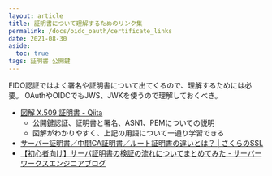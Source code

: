 ```yaml
---
layout: article
title: 証明書について理解するためのリンク集
permalink: /docs/oidc_oauth/certificate_links
date: 2021-08-30
aside:
  toc: true
tags: 証明書 公開鍵
---
```


FIDO認証ではよく署名や証明書について出てくるので、理解するためには必要。
OAuthやOIDCでもJWS、JWKを使うので理解しておくべき。

- [図解 X.509 証明書 - Qiita](https://qiita.com/TakahikoKawasaki/items/4c35ac38c52978805c69)
	- 公開鍵認証、証明書と署名、ASN1、PEMについての説明
	- 図解がわかりやすく、上記の用語について一通り学習できる
- [サーバー証明書／中間CA証明書／ルート証明書の違いとは？ \| さくらのSSL](https://ssl.sakura.ad.jp/column/difference-in-ssl/)
- [【初心者向け】サーバ証明書の検証の流れについてまとめてみた - サーバーワークスエンジニアブログ](https://blog.serverworks.co.jp/server-cert-verification)
